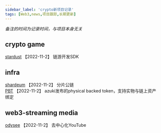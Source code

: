 ```yaml
---
sidebar_label: 'crypto新项目记录'
tags: [Web3,news,项目跟踪,长期更新]
---
```


*备注的时间为记录时间，与项目本身无关*

## crypto game
[stardust](https://www.stardust.gg/)&nbsp;【2022-11-2】&nbsp;链游开发SDK<br/>
## infra
[shardeum](https://shardeum.org/)&nbsp;【2022-11-2】&nbsp;分片公链<br/>
[PBT](https://www.pbt.io/)&nbsp;【2022-11-2】&nbsp;azuki发布的physical backed token，支持实物与链上资产绑定<br/>
## web3-streaming media
[odysee](https://odysee.com/)&nbsp;【2022-11-2】&nbsp;去中心化YouTube<br/>